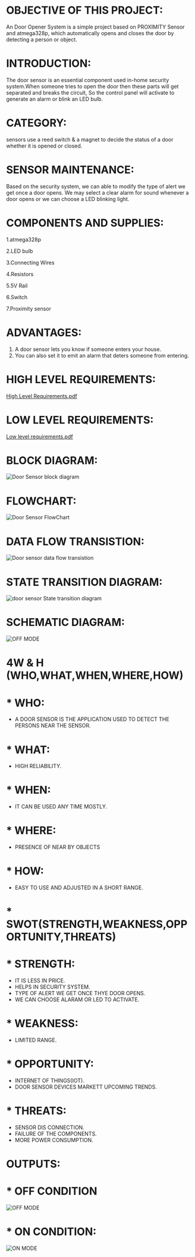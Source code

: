# OBJECTIVE OF THIS PROJECT:
An  Door Opener System is a simple project based on PROXIMITY Sensor and atmega328p, which automatically opens and closes the door by detecting a person or object.

# INTRODUCTION:
The door sensor is an essential component used in-home security system.When someone tries to open the door then these parts will get separated and breaks the circuit, So the control panel will activate to generate an alarm or blink an LED bulb.
# CATEGORY:
sensors use a reed switch & a magnet to decide the status of a door whether it is opened or closed.

# SENSOR MAINTENANCE:
Based on the security system, we can able to modify the type of alert we get once a door opens. We may select a clear alarm for sound whenever a door opens or we can choose a LED blinking light.

# COMPONENTS AND SUPPLIES:
1.atmega328p 

2.LED bulb 

3.Connecting Wires

4.Resistors

5.5V Rail

6.Switch

7.Proximity sensor

# ADVANTAGES:
1. A door sensor lets you know if someone enters your house.
2. You can also set it to emit an alarm that deters someone from entering.

# HIGH LEVEL REQUIREMENTS:
[High Level Requirements.pdf](https://github.com/pradeeppisini/M2_atmega328p-Door-sensor/files/8532758/High.Level.Requirements.pdf)

# LOW LEVEL REQUIREMENTS:
[Low level requirements.pdf](https://github.com/pradeeppisini/M2_atmega328p-Door-sensor/files/8532759/Low.level.requirements.pdf)

# BLOCK DIAGRAM:
![Door Sensor block diagram](https://user-images.githubusercontent.com/101619680/164507675-d156a31e-8f50-4ffb-8da7-e5534afe5c59.png)

# FLOWCHART:
![Door Sensor FlowChart](https://user-images.githubusercontent.com/101619680/164507745-fe626db9-34a0-4a09-95d1-2ed52611bb03.png)

# DATA FLOW TRANSISTION:
![Door sensor data flow transistion](https://user-images.githubusercontent.com/101619680/164507832-cf69c8c4-69f2-4825-8b80-aa7a99e8c8bf.png)

# STATE TRANSITION DIAGRAM:
![door sensor State transition diagram](https://user-images.githubusercontent.com/101619680/164507934-3b68fd68-57d8-4db0-b40c-68f44f0e8fec.png)

# SCHEMATIC DIAGRAM:
![OFF MODE](https://user-images.githubusercontent.com/101619680/164508051-ddaa771a-f201-497c-8ac5-21431f15e683.png)


# 4W & H  (WHO,WHAT,WHEN,WHERE,HOW)

# * WHO:
 * A DOOR SENSOR IS THE APPLICATION USED TO DETECT THE PERSONS NEAR THE SENSOR.
# * WHAT:
 * HIGH RELIABILITY.
# * WHEN:
 * IT CAN BE USED ANY TIME MOSTLY.
# * WHERE:
 * PRESENCE OF NEAR BY OBJECTS
# * HOW:
 * EASY TO USE AND ADJUSTED IN A SHORT RANGE.

# * SWOT(STRENGTH,WEAKNESS,OPPORTUNITY,THREATS)

# * STRENGTH:
 * IT IS LESS IN PRICE.
 * HELPS IN SECURITY SYSTEM.
 * TYPE OF ALERT WE GET ONCE THYE DOOR OPENS.
 * WE CAN CHOOSE ALARAM OR LED TO ACTIVATE.
# * WEAKNESS:
 * LIMITED RANGE.
# * OPPORTUNITY:
 * INTERNET OF THINGS(IOT).
 * DOOR SENSOR DEVICES MARKETT UPCOMING TRENDS.
# * THREATS:
 * SENSOR DIS CONNECTION.
 * FAILURE OF THE COMPONENTS.
 * MORE POWER CONSUMPTION.
# OUTPUTS:
# * OFF CONDITION
![OFF MODE](https://user-images.githubusercontent.com/101619680/164508488-3ddbe5f8-25fd-4cb8-9f19-af29bcad3520.png)
# * ON CONDITION:
![ON MODE](https://user-images.githubusercontent.com/101619680/164508574-bc06b492-6e78-4a3a-8c7f-2e2f57b109c1.png)
